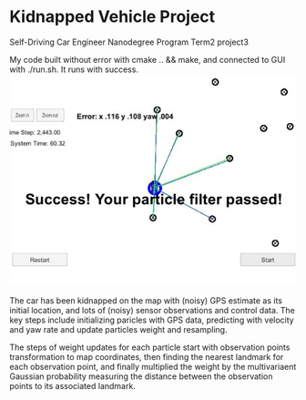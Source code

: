 # Kidnapped Vehicle Project 
Self-Driving Car Engineer Nanodegree Program Term2 project3

My code built without error with cmake .. && make, and connected to GUI with ./run.sh. It runs with success. 
![Success snapshot](./kidnapped.JPG)

The car has been kidnapped on the map with (noisy) GPS estimate as its initial location, and lots of (noisy) sensor observations and control data. The key steps include initializing paricles with GPS data, predicting with velocity and yaw rate and update particles weight and resampling. 

The steps of weight updates for each particle start with observation points transformation to map coordinates, then finding the nearest landmark for each observation point, and finally multiplied the weight by the multivariaent Gaussian probability measuring the distance between the observation points to its associated landmark. 